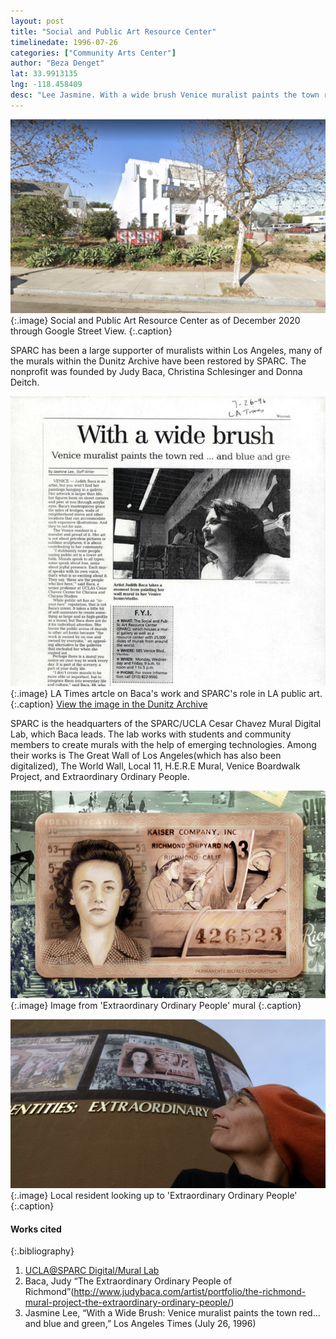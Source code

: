 ```yaml
---
layout: post
title: "Social and Public Art Resource Center"
timelinedate: 1996-07-26
categories: ["Community Arts Center"]
author: "Beza Denget"
lat: 33.9913135
lng: -118.458409
desc: "Lee Jasmine. With a wide brush Venice muralist paints the town red and blue and green. Los Angeles Times 26 Jul. 1996."
---
```

![Current Image](images/SPARC.png)
   {:.image}
Social and Public Art Resource Center as of December 2020 through Google Street View.
   {:.caption}  

SPARC has been a large supporter of muralists within Los Angeles, many of the murals within the Dunitz Archive have been restored by SPARC. The nonprofit was founded by Judy Baca, Christina Schlesinger and Donna Deitch.

![Article on Baca](images/SPARCtxt.png)
   {:.image}
LA Times artcle on Baca's work and SPARC's role in LA public art. 
   {:.caption} 
   [View the image in the Dunitz Archive](https://visualizela.github.io/dunitzarchive/dunitzproject/obj16/)

SPARC is the headquarters of the SPARC/UCLA Cesar Chavez Mural Digital Lab, which Baca leads. The lab works with students and community members to create murals with the help of emerging technologies. Among their works is The Great Wall of Los Angeles(which has also been digitalized), The World Wall, Local 11, H.E.R.E Mural, Venice Boardwalk Project, and Extraordinary Ordinary People.

![Extraordinary Ordinary People Image](images/SPARCex.png)
   {:.image}
Image from 'Extraordinary Ordinary People' mural
   {:.caption} 

![Extraordinary Ordinary People Image](images/SPARCex2.png)
   {:.image}
Local resident looking up to 'Extraordinary Ordinary People'
   {:.caption} 

#### Works cited

{:.bibliography}
1. [UCLA@SPARC Digital/Mural Lab](https://sparcinla.org/digital-mural-lab/)
2. Baca, Judy “The Extraordinary Ordinary People of Richmond”(http://www.judybaca.com/artist/portfolio/the-richmond-mural-project-the-extraordinary-ordinary-people/)
3. Jasmine Lee, “With a Wide Brush: Venice muralist paints the town red…and blue and green,” Los Angeles Times (July 26, 1996)
